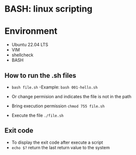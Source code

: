 # BASH: linux scripting

# Environment

- Ubuntu 22.04 LTS
- VIM
- shellcheck
- BASH

## How to run the .sh files
- ```bash file.sh```
  -Example:
   ```bash 001-hello.sh```

- Or change permision and indicates the file is not in the path
 - Bring execution permission ```chmod 755 file.sh```
 - Execute the file ```./file.sh```

## Exit code

- To display the exit code after execute a script
 - ```echo $?``` return the last return value to the system

